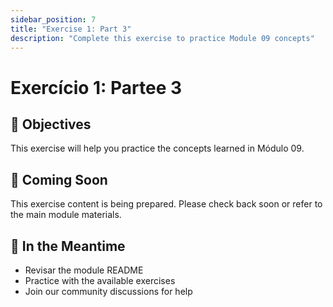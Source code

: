 ```yaml
---
sidebar_position: 7
title: "Exercise 1: Part 3"
description: "Complete this exercise to practice Module 09 concepts"
---
```


# Exercício 1: Partee 3

## 🎯 Objectives

This exercise will help you practice the concepts learned in Módulo 09.

## 📝 Coming Soon

This exercise content is being prepared. Please check back soon or refer to the main module materials.

## 🚀 In the Meantime

- Revisar the module README
- Practice with the available exercises
- Join our community discussions for help
